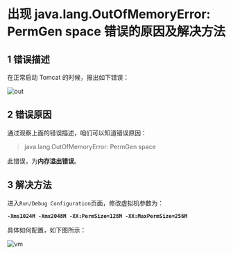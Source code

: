 # 出现 java.lang.OutOfMemoryError: PermGen space 错误的原因及解决方法

1 错误描述
------

在正常启动 Tomcat  的时候，报出如下错误：

![out](http://img.blog.csdn.net/20170407154921966)

2 错误原因
------

通过观察上面的错误描述，咱们可以知道错误原因： 

> java.lang.OutOfMemoryError: PermGen space

此错误，为**内存溢出错误**。

3 解决方法
------

进入`Run/Debug Configuration`页面，修改虚拟机参数为：

**`-Xms1024M -Xmx2048M -XX:PermSize=128M -XX:MaxPermSize=256M`** 

具体如何配置，如下图所示：

![vm](http://img.blog.csdn.net/20170407155427445)
